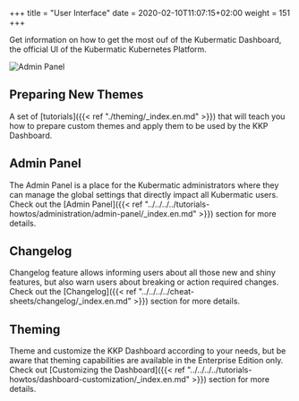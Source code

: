 +++
title = "User Interface"
date = 2020-02-10T11:07:15+02:00
weight = 151
+++

Get information on how to get the most ouf of the Kubermatic Dashboard, the official UI of the Kubermatic Kubernetes Platform.

![Admin Panel](/img/kubermatic/v2.21/ui/dashboard.png?height=400px&classes=shadow,border "Kubermatic Dashboard")

## Preparing New Themes
A set of [tutorials]({{< ref "./theming/_index.en.md" >}}) that will teach you how to prepare custom themes and apply
them to be used by the KKP Dashboard.

## Admin Panel
The Admin Panel is a place for the Kubermatic administrators where they can manage the global settings that directly
impact all Kubermatic users. Check out the
[Admin Panel]({{< ref "../../../../tutorials-howtos/administration/admin-panel/_index.en.md" >}}) section for more details.

## Changelog
Changelog feature allows informing users about all those new and shiny features, but also warn users about breaking
or action required changes. Check out the
[Changelog]({{< ref "../../../../cheat-sheets/changelog/_index.en.md" >}}) section for more details.

## Theming
Theme and customize the KKP Dashboard according to your needs, but be aware that theming capabilities are available in
the Enterprise Edition only. Check out
[Customizing the Dashboard]({{< ref "../../../../tutorials-howtos/dashboard-customization/_index.en.md" >}}) section
for more details.
